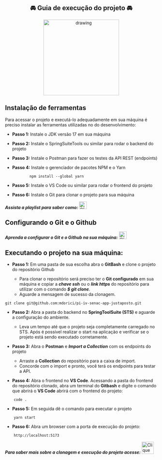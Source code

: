 ## <div align="center"> :oncoming_automobile: Guia de execução do projeto :oncoming_automobile: </div>

<div align="center"><img src="https://media.discordapp.net/attachments/941457841829601294/1176746861126750238/image.png?ex=656ffdea&is=655d88ea&hm=022152cee64d73fda1fdc10fbb75338e6698811b5239109c0d9398d638dd1ecd&=&format=webp" alt="drawing" height="250"/></div>

##  Instalação de ferramentas

Para acessar o projeto e executá-lo adequadamente em sua máquina é preciso instalar as ferramentas utilizadas no do desenvolvimento:

- **Passo 1:** Instale o JDK versão 17 em sua máquina

- **Passo 2:** Instale o SpringSuiteTools ou similar para rodar o backend do projeto 

- **Passo 3:** Instale o Postman para fazer os testes da API REST (endpoints) 

- **Passo 4:** Instale o gerenciador de pacotes NPM e o Yarn
 
  ~~~
          npm install --global yarn
  ~~~

- **Passo 5:** Instale o VS Code ou similar para rodar o frontend do projeto

- **Passo 6:** Instale o Git para clonar o projeto para sua máquina

***Assista a playlist para saber como:*** 
<a href="https://www.youtube.com/watch?v=YVPRhRyFrZY&list=PLNuUvBZGBA8kMTSPMmmNiRm2z0gRxXxox&index=9">
  <img src="https://github.com/mdorici/pi-iv-senac-app-justaposto/assets/100785891/5b43014c-697b-4b77-8e6f-76313520b77e" alt="Clique aqui" width="25">
</a>

##  Configurando o Git e o Github
***Aprenda a configurar o Git e o Github na sua máquina:***
<a href="https://www.youtube.com/playlist?list=PLNuUvBZGBA8nDTr8QRMgoT_l3XNt_BbWj">
  <img src="https://github.com/mdorici/pi-iv-senac-app-justaposto/assets/100785891/5b43014c-697b-4b77-8e6f-76313520b77e" alt="Clique aqui" width="25">
</a>

##  Executando o projeto na sua máquina:

- **Passo 1:** Em uma pasta de sua escolha abra o **GitBash** e clone o projeto do repositório Github
  
    - Para clonar o repositório será preciso ter o **Git configurado** em sua máquina e copiar a ***chave ssh*** ou o ***link https*** do repositório para utilizar com o comando ***$ git clone***.
    - Aguarde a mensagem de sucesso da clonagem.
     
~~~
git clone git@github.com:mdorici/pi-iv-senac-app-justaposto.git
~~~

- **Passo 2:** Abra a pasta do backend no **SpringToolSuite (STS)** e aguarde a configuração do ambiente.
    - Leva um tempo até que o projeto seja completamente carregado no STS. Após é possível realizar o start na aplicação e verificar se o projeto está sendo executado corretamente.
   
- **Passo 3:** Abra o **Postman** e ***Import a Collection*** com os endpoints do projeto
    - Arraste a **Collection** do repositório para a caixa de import.
    - Concorde com o import e pronto, você terá os endpoints para testar a API.

- **Passo 4:** Abra o frontend no **VS Code**. Acessando a pasta do frontend do repositório clonado, abra um terminal do **Gitbash** e digite o comando que abrirá o **VS Code** abrirá com o frontend do projeto:
  
~~~
    code .
~~~

- **Passo 5:** Em seguida dê o comando para executar o projeto
    
~~~    
    yarn start
~~~

- **Passo 6:** Abra um browser com a porta de execução do projeto:

~~~    
    http://localhost:5173
~~~

***Para saber mais sobre a clonagem e execução do projeto acesse:*** 
<a href="https://www.alura.com.br/artigos/clonando-repositorio-git-github?utm_term=&utm_campaign=%5BSearch%5D+%5BPerformance%5D+-+Dynamic+Search+Ads+-+Artigos+e+Conte%C3%BAdos&utm_source=adwords&utm_medium=ppc&hsa_acc=7964138385&hsa_cam=11384329873&hsa_grp=111087461203&hsa_ad=681736256289&hsa_src=g&hsa_tgt=aud-539280195004:dsa-843358956400&hsa_kw=&hsa_mt=&hsa_net=adwords&hsa_ver=3&gad_source=1&gclid=EAIaIQobChMIyJW_htjWggMV-19IAB04ZAI2EAAYASAAEgLgl_D_BwE">
  <img src="https://github.com/mdorici/pi-iv-senac-app-justaposto/assets/100785891/85ab34fc-c8b9-41fe-9955-a99a2d92ce61" alt="Clique aqui" width="40">
</a>
